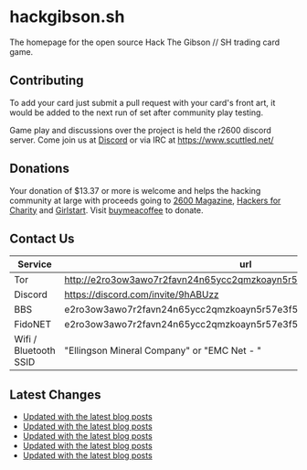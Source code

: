 # hackgibson.sh
The homepage for the open source Hack The Gibson // SH trading card game.


## Contributing

To add your card just submit a pull request with your card's front art, it would be added to the next run of set after community play testing.

Game play and discussions over the project is held the r2600 discord server. Come join us at [Discord](https://discord.com/invite/9hABUzz) or via IRC at https://www.scuttled.net/


## Donations

Your donation of $13.37 or more is welcome and helps the hacking community at large with proceeds going to [2600 Magazine](https://2600.com/), [Hackers for Charity](https://hackersforcharity.org) and [Girlstart](https://girlstart.org).  Visit [buymeacoffee](https://www.buymeacoffee.com/hackgibson.sh) to donate.


## Contact Us

Service | url
-|-
Tor | http://e2ro3ow3awo7r2favn24n65ycc2qmzkoayn5r57e3f56nvjwdcgg32ad.onion
Discord | https://discord.com/invite/9hABUzz
BBS | e2ro3ow3awo7r2favn24n65ycc2qmzkoayn5r57e3f56nvjwdcgg32ad.onion:23
FidoNET | e2ro3ow3awo7r2favn24n65ycc2qmzkoayn5r57e3f56nvjwdcgg32ad.onion:24554
Wifi / Bluetooth SSID | "Ellingson Mineral Company" or "EMC Net - <fidonet address>"

## Latest Changes
<!-- BLOG-POST-LIST:START -->
- [Updated with the latest blog posts](https://github.com/DFW2600/hackgibson.sh/commit/da1d2cdeb1d7e097886005d60069d13e762fd4de)
- [Updated with the latest blog posts](https://github.com/DFW2600/hackgibson.sh/commit/d78ebae77dd5604bdff63d3d4333c036d7d058bd)
- [Updated with the latest blog posts](https://github.com/DFW2600/hackgibson.sh/commit/d842932595d7b6a63f54d9a84d6f2e2a9dd56245)
- [Updated with the latest blog posts](https://github.com/DFW2600/hackgibson.sh/commit/de7e4c1592201d8da943bc0bd65580d8656b8f06)
- [Updated with the latest blog posts](https://github.com/DFW2600/hackgibson.sh/commit/e459652f708155a7e50d776a7441b13071dbdaec)
<!-- BLOG-POST-LIST:END -->
